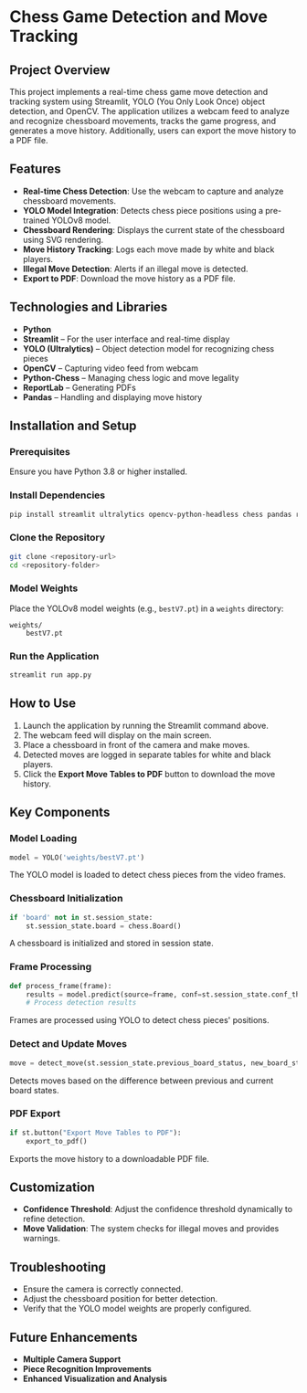 # Chess Game Detection and Move Tracking

## Project Overview
This project implements a real-time chess game move detection and tracking system using Streamlit, YOLO (You Only Look Once) object detection, and OpenCV. The application utilizes a webcam feed to analyze and recognize chessboard movements, tracks the game progress, and generates a move history. Additionally, users can export the move history to a PDF file.

## Features
- **Real-time Chess Detection**: Use the webcam to capture and analyze chessboard movements.
- **YOLO Model Integration**: Detects chess piece positions using a pre-trained YOLOv8 model.
- **Chessboard Rendering**: Displays the current state of the chessboard using SVG rendering.
- **Move History Tracking**: Logs each move made by white and black players.
- **Illegal Move Detection**: Alerts if an illegal move is detected.
- **Export to PDF**: Download the move history as a PDF file.

## Technologies and Libraries
- **Python**  
- **Streamlit** – For the user interface and real-time display  
- **YOLO (Ultralytics)** – Object detection model for recognizing chess pieces  
- **OpenCV** – Capturing video feed from webcam  
- **Python-Chess** – Managing chess logic and move legality  
- **ReportLab** – Generating PDFs  
- **Pandas** – Handling and displaying move history  

## Installation and Setup
### Prerequisites
Ensure you have Python 3.8 or higher installed.

### Install Dependencies
```bash
pip install streamlit ultralytics opencv-python-headless chess pandas reportlab
```

### Clone the Repository
```bash
git clone <repository-url>
cd <repository-folder>
```

### Model Weights
Place the YOLOv8 model weights (e.g., `bestV7.pt`) in a `weights` directory:
```
weights/
    bestV7.pt
```

### Run the Application
```bash
streamlit run app.py
```

## How to Use
1. Launch the application by running the Streamlit command above.
2. The webcam feed will display on the main screen.
3. Place a chessboard in front of the camera and make moves.
4. Detected moves are logged in separate tables for white and black players.
5. Click the **Export Move Tables to PDF** button to download the move history.

## Key Components
### Model Loading
```python
model = YOLO('weights/bestV7.pt')
```
The YOLO model is loaded to detect chess pieces from the video frames.

### Chessboard Initialization
```python
if 'board' not in st.session_state:
    st.session_state.board = chess.Board()
```
A chessboard is initialized and stored in session state.

### Frame Processing
```python
def process_frame(frame):
    results = model.predict(source=frame, conf=st.session_state.conf_threshold)
    # Process detection results
```
Frames are processed using YOLO to detect chess pieces' positions.

### Detect and Update Moves
```python
move = detect_move(st.session_state.previous_board_status, new_board_status, st.session_state.chessboard)
```
Detects moves based on the difference between previous and current board states.

### PDF Export
```python
if st.button("Export Move Tables to PDF"):
    export_to_pdf()
```
Exports the move history to a downloadable PDF file.

## Customization
- **Confidence Threshold**: Adjust the confidence threshold dynamically to refine detection.
- **Move Validation**: The system checks for illegal moves and provides warnings.

## Troubleshooting
- Ensure the camera is correctly connected.
- Adjust the chessboard position for better detection.
- Verify that the YOLO model weights are properly configured.

## Future Enhancements
- **Multiple Camera Support**
- **Piece Recognition Improvements**
- **Enhanced Visualization and Analysis**
